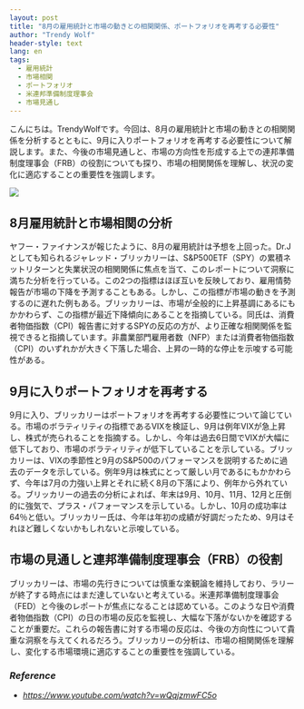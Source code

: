 ```yaml
---
layout: post
title: "8月の雇用統計と市場の動きとの相関関係、ポートフォリオを再考する必要性"
author: "Trendy Wolf"
header-style: text
lang: en
tags:
  - 雇用統計
  - 市場相関
  - ポートフォリオ
  - 米連邦準備制度理事会
  - 市場見通し
---
```


こんにちは。TrendyWolfです。今回は、8月の雇用統計と市場の動きとの相関関係を分析するとともに、9月に入りポートフォリオを再考する必要性について解説します。また、今後の市場見通しと、市場の方向性を形成する上での連邦準備制度理事会（FRB）の役割についても探り、市場の相関関係を理解し、状況の変化に適応することの重要性を強調します。

<img
    src="https://i.ytimg.com/vi/wQqjzmwFC5o/hqdefault.jpg"
/>


## 8月雇用統計と市場相関の分析
ヤフー・ファイナンスが報じたように、8月の雇用統計は予想を上回った。Dr.Jとしても知られるジャレッド・ブリッカリーは、S&P500ETF（SPY）の累積ネットリターンと失業状況の相関関係に焦点を当て、このレポートについて洞察に満ちた分析を行っている。この2つの指標はほぼ互いを反映しており、雇用情勢報告が市場の下降を予測することもある。しかし、この指標が市場の動きを予測するのに遅れた例もある。ブリッカリーは、市場が全般的に上昇基調にあるにもかかわらず、この指標が最近下降傾向にあることを指摘している。同氏は、消費者物価指数（CPI）報告書に対するSPYの反応の方が、より正確な相関関係を監視できると指摘しています。非農業部門雇用者数（NFP）または消費者物価指数（CPI）のいずれかが大きく下落した場合、上昇の一時的な停止を示唆する可能性がある。

## 9月に入りポートフォリオを再考する
9月に入り、ブリッカリーはポートフォリオを再考する必要性について論じている。市場のボラティリティの指標であるVIXを検証し、9月は例年VIXが急上昇し、株式が売られることを指摘する。しかし、今年は過去6日間でVIXが大幅に低下しており、市場のボラティリティが低下していることを示している。ブリッカリーは、VIXの季節性と9月のS&P500のパフォーマンスを説明するために過去のデータを示している。例年9月は株式にとって厳しい月であるにもかかわらず、今年は7月の力強い上昇とそれに続く8月の下落により、例年から外れている。ブリッカリーの過去の分析によれば、年末は9月、10月、11月、12月と圧倒的に強気で、プラス・パフォーマンスを示している。しかし、10月の成功率は64％と低い。ブリッカリー氏は、今年は年初の成績が好調だったため、9月はそれほど難しくないかもしれないと示唆している。

## 市場の見通しと連邦準備制度理事会（FRB）の役割
ブリッカリーは、市場の先行きについては慎重な楽観論を維持しており、ラリーが終了する時点にはまだ達していないと考えている。米連邦準備制度理事会（FED）と今後のレポートが焦点になることは認めている。このような日や消費者物価指数（CPI）の日の市場の反応を監視し、大幅な下落がないかを確認することが重要だ。これらの報告書に対する市場の反応は、今後の方向性について貴重な洞察を与えてくれるだろう。ブリッカリーの分析は、市場の相関関係を理解し、変化する市場環境に適応することの重要性を強調している。


### _Reference_
- _https://www.youtube.com/watch?v=wQqjzmwFC5o_

